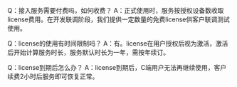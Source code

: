 Q：接入服务需要付费吗，如何收费？
A：正式使用时，服务按授权设备数收取license费用。在开发联调阶段，我们提供一定数量的免费license供客户联调测试使用。

Q：license的使用有时间限制吗？
A：有。license在用户授权后视为激活，激活后开始计算服务时长，服务默认时长为一年，需按年续订。

Q：license到期后怎么办？
A：license到期后，C端用户无法再继续使用，客户续费2小时后服务即可恢复正常。
